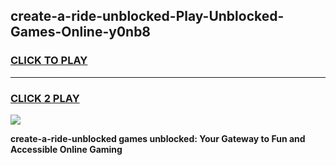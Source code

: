 
## create-a-ride-unblocked-Play-Unblocked-Games-Online-y0nb8
<h3>
<a href="https://premium76.site?title=create-a-ride-unblocked&ref=25A">CLICK TO PLAY</a></h3>
<hr>

<h3>
<a href="https://premium76.site?title=create-a-ride-unblocked&ref=25A">CLICK 2 PLAY</a>
  
</h3>

<a href="https://premium76.site?title=create-a-ride-unblocked&ref=25A"><img src="https://clearcache.store/games.png"></a>


**create-a-ride-unblocked games unblocked: Your Gateway to Fun and Accessible Online Gaming**
